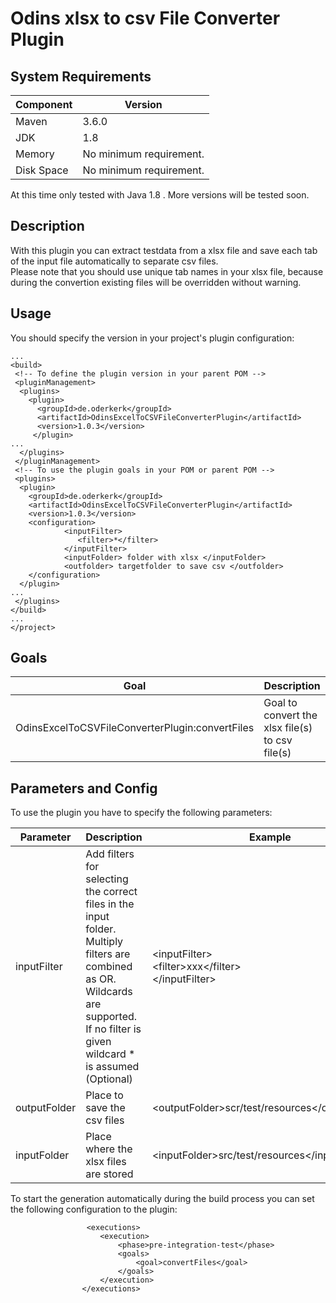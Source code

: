 # Odins xlsx to csv File Converter Plugin

## System Requirements

Component | Version
-------|---------
Maven |	3.6.0
JDK	| 1.8
Memory	| No minimum requirement.
Disk Space |	No minimum requirement.

At this time only tested with Java 1.8 . More versions will be tested soon.
## Description
With this plugin you can extract testdata from a xlsx file and save each tab of the input file automatically
to separate csv files.
<br>Please note that you should use unique tab names in your xlsx file, because during the convertion existing files will be overridden without warning.
## Usage
You should specify the version in your project's plugin configuration:
```<project>
...
<build>
 <!-- To define the plugin version in your parent POM -->
 <pluginManagement>
  <plugins>
    <plugin>
      <groupId>de.oderkerk</groupId>
      <artifactId>OdinsExcelToCSVFileConverterPlugin</artifactId>
      <version>1.0.3</version>
     </plugin>
...
  </plugins>
 </pluginManagement>
 <!-- To use the plugin goals in your POM or parent POM -->
 <plugins>
  <plugin>
    <groupId>de.oderkerk</groupId>
    <artifactId>OdinsExcelToCSVFileConverterPlugin</artifactId>
    <version>1.0.3</version>
    <configuration>
            <inputFilter>
               <filter>*</filter>
            </inputFilter>
            <inputFolder> folder with xlsx </inputFolder>
            <outfolder> targetfolder to save csv </outfolder>
    </configuration>
  </plugin>
...
 </plugins>
</build>
...
</project>
``` 
## Goals

Goal | Description
-----| ----------
OdinsExcelToCSVFileConverterPlugin:convertFiles | Goal to convert the xlsx file(s) to csv file(s)

## Parameters and Config

To use the plugin you have to specify the following parameters:

Parameter | Description | Example
----------|-------------|--------
inputFilter | Add filters for selecting the correct files in the input folder. Multiply filters are combined as OR. Wildcards are supported. If no filter is given wildcard * is assumed (Optional)| \<inputFilter><br> \<filter>xxx\</filter> <br>\</inputFilter>
outputFolder | Place to save the csv files | \<outputFolder>scr/test/resources\</outputFolder>
inputFolder | Place where the xlsx files are stored | \<inputFolder>src/test/resources\</inputFolder>

    
To start the generation automatically during the build process
you can set the following configuration to the plugin:

```
                 <executions>
                    <execution>
                        <phase>pre-integration-test</phase>
                        <goals>
                            <goal>convertFiles</goal>
                        </goals>
                    </execution>
                </executions>
                
```






